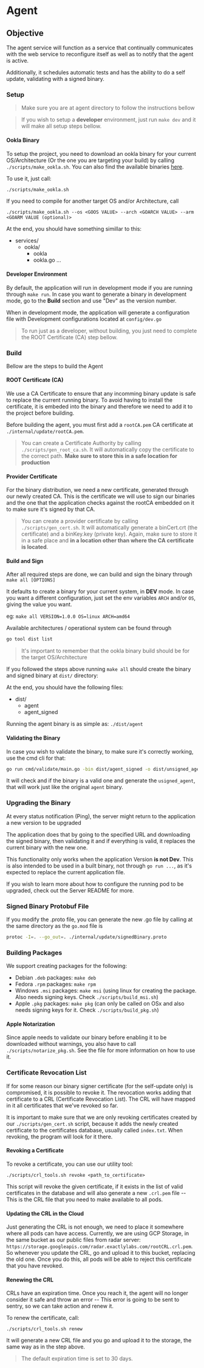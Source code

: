 # Agent 


## Objective

The agent service will function as a service that continually communicates with the web service to reconfigure itself as well as to notify that the agent is active.

Additionally, it schedules automatic tests and has the ability to do a self update, validating with a signed binary.

### Setup

> Make sure you are at agent directory to follow the instructions bellow

> If you wish to setup a **developer** environment, just run `make dev` and it will make all setup steps bellow.


#### Ookla Binary

To setup the project, you need to download an ookla binary for your current OS/Architecture (Or the one you are targeting your build) by calling `./scripts/make_ookla.sh`. You can also find the available binaries [here](https://www.speedtest.net/pt/apps/cli).

To use it, just call:

```sh
./scripts/make_ookla.sh
```

If you need to compile for another target OS and/or Architecture, call
```
./scripts/make_ookla.sh --os <GOOS VALUE> --arch <GOARCH VALUE> --arm <GOARM VALUE (optional)>
```
At the end, you should have something simillar to this:

* services/
    - ookla/
        - ookla
        - ookla.go
        ...

#### Developer Environment

By default, the application will run in development mode if you are running through `make run`.
In case you want to generate a binary in development mode, go to the **Build** section and use "Dev" as the version number.

When in development mode, the application will generate a configuration file with Development configurations located at `config/dev.go`

> To run just as a developer, without building, you just need to complete the ROOT Certificate (CA) step bellow.


### Build

Bellow are the steps to build the Agent

#### ROOT Certificate (CA)

We use a CA Certificate to ensure that any incomming binary update is safe to replace the current running binary. To avoid having to install the certificate, it is embeded into the binary and therefore we need to add it to the project before building.


Before building the agent, you must first add a `rootCA.pem` CA certificate at `./internal/update/rootCA.pem`. 

>You can create a Certificate Authority by calling `./scripts/gen_root_ca.sh`. It will automatically copy the certificate to the correct path. **Make sure to store this in a safe location for production**

#### Provider Certificate

For the binary distribution, we need a new certificate, generated through our newly created CA. This is the certificate we will use to sign our binaries and the one that the application checks against the rootCA embedded on it to make sure it's signed by that CA.

> You can create a provider certificate by calling `./scripts/gen_cert.sh`. It will automatically generate a binCert.crt (the certificate) and a binKey.key (private key). Again, make sure to store it in a safe place and **in a location other than where the CA certificate is located**.



#### Build and Sign

After all required steps are done, we can build and sign the binary through `make all [OPTIONS]`

It defaults to create a binary for your current system, in **DEV** mode. In case you want a different configuration, just set the env variables `ARCH` and/or `OS`, giving the value you want.

eg: `make all VERSION=1.0.0 OS=linux ARCH=amd64`

Available architectures / operational system can be found through

```sh
go tool dist list
```

> It's important to remember that the ookla binary build should be for the target OS/Architecture

If you followed the steps above running `make all` should create the binary and signed binary at `dist/` directory:

At the end, you should have the following files:

- dist/
    - agent
    - agent_signed

Running the agent binary is as simple as: `./dist/agent`


#### Validating the Binary

In case you wish to validate the binary, to make sure it's correctly working, use the cmd cli for that:

```sh
go run cmd/validate/main.go -bin dist/agent_signed -o dist/unsigned_agent
```
It will check and if the binary is a valid one and generate the `usigned_agent`, that will work just like the original `agent` binary.


### Upgrading the Binary

At every status notification (Ping), the server might return to the application a new version to be upgraded

The application does that by going to the specified URL and downloading the signed binary, then validating it and if everything is valid, it replaces the current binary with the new one.

This functionality only works when the application Version **is not Dev**. This is also intended to be used in a built binary, not through `go run ...`, as it's expected to replace the current application file.

If you wish to learn more about how to configure the running pod to be upgraded, check out the Server README for more.

### Signed Binary Protobuf File

If you modify the .proto file, you can generate the new .go file by calling at the same directory as the `go.mod` file is
```sh
protoc -I=. --go_out=. ./internal/update/signedBinary.proto
```

### Building Packages

We support creating packages for the following:

* Debian `.deb` packages: `make deb`
* Fedora `.rpm` packages: `make rpm`
* Windows `.msi` packages: `make msi` (using linux for creating the package. Also needs signing keys. Check `./scripts/build_msi.sh`)
* Apple `.pkg` packages: `make pkg` (can only be called on OSx and also needs signing keys for it. Check `./scripts/build_pkg.sh`)

#### Apple Notarization

Since apple needs to validate our binary before enabling it to be downloaded without warnings, you also have to call `./scripts/notarize_pkg.sh`. See the file for more information on how to use it.


### Certificate Revocation List

If for some reason our binary signer certificate (for the self-update only) is compromised, it is possible to revoke it. The revocation works adding that certificate to a CRL (Certificate Revocation List). The CRL will have mapped in it all certificates that we've revoked so far.

It is important to make sure that we are only revoking certificates created by our `./scripts/gen_cert.sh` script, because it adds the newly created certificate to the certificates database, usually called `index.txt`. When revoking, the program will look for it there.

#### Revoking a Certificate

To revoke a certificate, you can use our utility tool:

`./scripts/crl_tools.sh revoke <path_to_certificate>`

This script will revoke the given certificate, if it exists in the list of valid certificates in the database and will also generate a new `.crl.pem` file -- This is the CRL file that you need to make available to all pods.

#### Updating the CRL in the Cloud

Just generating the CRL is not enough, we need to place it somewhere where all pods can have access. Currently, we are using GCP Storage, in the same bucket as our public files from radar server: `https://storage.googleapis.com/radar.exactlylabs.com/rootCRL.crl.pem`. So whenever you update the CRL, go and upload it to this bucket, replacing the old one. Once you do this, all pods will be able to reject this certificate that you have revoked.

#### Renewing the CRL

CRLs have an expiration time. Once you reach it, the agent will no longer consider it safe and throw an error -- This error is going to be sent to sentry, so we can take action and renew it.

To renew the certificate, call: 

`./scripts/crl_tools.sh renew`

It will generate a new CRL file and you go and upload it to the storage, the same way as in the step above.


> The default expiration time is set to 30 days.

